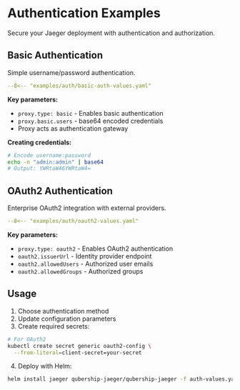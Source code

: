 # Authentication Examples

Secure your Jaeger deployment with authentication and authorization.

## Basic Authentication

Simple username/password authentication.

```yaml title="basic-auth-values.yaml"
--8<-- "examples/auth/basic-auth-values.yaml"
```

**Key parameters:**
- `proxy.type: basic` - Enables basic authentication
- `proxy.basic.users` - base64 encoded credentials
- Proxy acts as authentication gateway

**Creating credentials:**
```bash
# Encode username:password
echo -n "admin:admin" | base64
# Output: YWRtaW46YWRtaW4=
```

## OAuth2 Authentication

Enterprise OAuth2 integration with external providers.

```yaml title="oauth2-values.yaml"
--8<-- "examples/auth/oauth2-values.yaml"
```

**Key parameters:**
- `proxy.type: oauth2` - Enables OAuth2 authentication
- `oauth2.issuerUrl` - Identity provider endpoint
- `oauth2.allowedUsers` - Authorized user emails
- `oauth2.allowedGroups` - Authorized groups



## Usage

1. Choose authentication method
2. Update configuration parameters
3. Create required secrets:

```bash
# For OAuth2
kubectl create secret generic oauth2-config \
  --from-literal=client-secret=your-secret
```

4. Deploy with Helm:

```bash
helm install jaeger qubership-jaeger/qubership-jaeger -f auth-values.yaml
```
